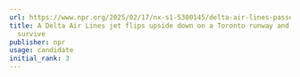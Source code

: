 ```yaml
---
url: https://www.npr.org/2025/02/17/nx-s1-5300145/delta-air-lines-passenger-jet-turbulent-landing-toronto
title: A Delta Air Lines jet flips upside down on a Toronto runway and all 80 aboard
  survive
publisher: npr
usage: candidate
initial_rank: 3
---
```

